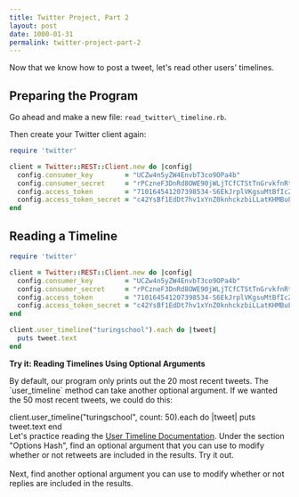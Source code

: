 ```yaml
---
title: Twitter Project, Part 2
layout: post
date: 1000-01-31
permalink: twitter-project-part-2
---
```


Now that we know how to post a tweet, let's read other users' timelines.

## Preparing the Program

Go ahead and make a new file: `read_twitter\_timeline.rb`.

Then create your Twitter client again:

```ruby
require 'twitter'

client = Twitter::REST::Client.new do |config|
  config.consumer_key        = "UCZw4n5yZW4EnvbT3co9OPa4b"
  config.consumer_secret     = "rPCzneF3DnRd8OWE90jWLjTCfCTStTnGrvkfnRtfEEVE3FWL4K"
  config.access_token        = "710164541207398534-S6EkJrplVKgsuMtBfIcZcPTxGeINwMx"
  config.access_token_secret = "c42YsBf1EdDt7hv1xYnZ0knhckzbiLLatKHMBuLXTgyP3"
end
```

## Reading a Timeline

```ruby
require 'twitter'

client = Twitter::REST::Client.new do |config|
  config.consumer_key        = "UCZw4n5yZW4EnvbT3co9OPa4b"
  config.consumer_secret     = "rPCzneF3DnRd8OWE90jWLjTCfCTStTnGrvkfnRtfEEVE3FWL4K"
  config.access_token        = "710164541207398534-S6EkJrplVKgsuMtBfIcZcPTxGeINwMx"
  config.access_token_secret = "c42YsBf1EdDt7hv1xYnZ0knhckzbiLLatKHMBuLXTgyP3"
end

client.user_timeline("turingschool").each do |tweet|
  puts tweet.text
end
```

<div class="card cyan ">
  <div class="card-content white-text">
    <span class="card-title black-text"><b>Try it: Reading Timelines Using Optional Arguments</b></span>
    <p>
      By default, our program only prints out the 20 most recent tweets. The `user_timeline` method can take another optional argument. If we wanted the 50 most recent tweets, we could do this:
      <div class="output">
        client.user_timeline("turingschool", count: 50).each do |tweet|
          puts tweet.text
        end
      </div>
      Let's practice reading the <a class="link-in-try" href="http://www.rubydoc.info/gems/twitter/Twitter/REST/Timelines#user_timeline-instance_method">User Timeline Documentation</a>. Under the section "Options Hash", find an optional argument that you can use to modify whether or not retweets are included in the results. Try it out. <br><br>
      Next, find another optional argument you can use to modify whether or not replies are included in the results.
    </p>
  </div>
</div>
